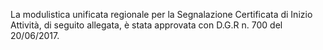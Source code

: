 La modulistica unificata regionale per la Segnalazione Certificata di Inizio Attività, di seguito allegata, è stata approvata con D.G.R n. 700 del 20/06/2017. 
